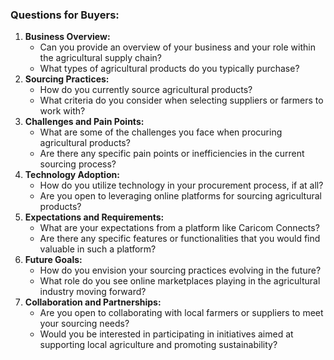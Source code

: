 ### Questions for Buyers:

1. **Business Overview:**
   - Can you provide an overview of your business and your role within the agricultural supply chain?
   - What types of agricultural products do you typically purchase?
2. **Sourcing Practices:**
   - How do you currently source agricultural products?
   - What criteria do you consider when selecting suppliers or farmers to work with?
3. **Challenges and Pain Points:**
   - What are some of the challenges you face when procuring agricultural products?
   - Are there any specific pain points or inefficiencies in the current sourcing process?
4. **Technology Adoption:**
   - How do you utilize technology in your procurement process, if at all?
   - Are you open to leveraging online platforms for sourcing agricultural products?
5. **Expectations and Requirements:**
   - What are your expectations from a platform like Caricom Connects?
   - Are there any specific features or functionalities that you would find valuable in such a platform?
6. **Future Goals:**
   - How do you envision your sourcing practices evolving in the future?
   - What role do you see online marketplaces playing in the agricultural industry moving forward?
7. **Collaboration and Partnerships:**
   - Are you open to collaborating with local farmers or suppliers to meet your sourcing needs?
   - Would you be interested in participating in initiatives aimed at supporting local agriculture and promoting sustainability?
